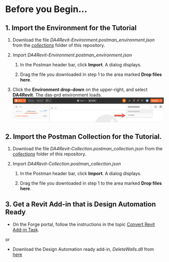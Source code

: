 # Before you Begin...

## 1. Import the Environment for the Tutorial

1. Download the file *DA4Revit-Environment.postman_environment.json* from the [*collections*](https://git.autodesk.com/ASRD-CPUX/Postman_Collections/tree/master/DA4Revit/collections) folder of this repository.

2. Import *DA4Revit-Environment.postman_environment.json*

    1. In the Postman header bar, click **Import**. A dialog displays.

    2. Drag the file you downloaded in step 1 to the area marked **Drop files here**.

3. Click the **Environment drop-down** on the upper-right, and select **DA4Revit**. The das-prd environment loads.
   ![Postman Environment drop-down](images/postman_environment_dropdown.png "Postman Environment drop-down")

## 2. Import the Postman Collection for the Tutorial.

1. Download the file *DA4Revit-Collection.postman_collection.json* from  the [*collections*](https://git.autodesk.com/ASRD-CPUX/Postman_Collections/tree/master/DA4Revit/collections) folder of this repository.

2. Import *DA4Revit-Collection.postman_collection.json*

    1. In the Postman header bar, click **Import**. A dialog displays.

    2. Drag the file you downloaded in step 1 to the area marked **Drop files here**.

## 3. Get a Revit Add-in that is Design Automation Ready 

- On the Forge portal, follow the instructions in the topic [Convert Revit Add-in Task](https://dev.forge.autodesk.com/en/docs/design-automation/v3/tutorials/revit-edit/step1-convert-addin/?sha=6120_10).

or

- Download the Design Automation ready add-in, *DeleteWalls.dll* from [here](/en/docs/design-automation/v3/tutorial_data/DeleteWalls-dll.zip)


